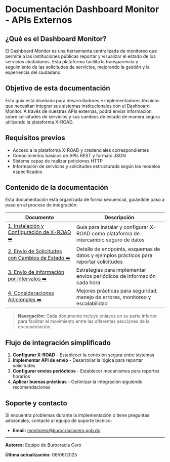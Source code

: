 # Documentación Dashboard Monitor - APIs Externos

## ¿Qué es el Dashboard Monitor?

El Dashboard Monitor es una herramienta centralizada de monitoreo que permite a las instituciones públicas reportar y visualizar el estado de los servicios ciudadanos. Esta plataforma facilita la transparencia y seguimiento de las solicitudes de servicios, mejorando la gestión y la experiencia del ciudadano.

## Objetivo de esta documentación

Esta guía está diseñada para desarrolladores e implementadores técnicos que necesitan integrar sus sistemas institucionales con el Dashboard Monitor. A través de nuestras APIs externas, podrá enviar información sobre solicitudes de servicios y sus cambios de estado de manera segura utilizando la plataforma X-ROAD.

## Requisitos previos

- Acceso a la plataforma X-ROAD y credenciales correspondientes
- Conocimientos básicos de APIs REST y formato JSON
- Sistema capaz de realizar peticiones HTTP
- Información de servicios y solicitudes estructurada según los modelos especificados

## Contenido de la documentación

Esta documentación está organizada de forma secuencial, guiándole paso a paso en el proceso de integración:

| Documento | Descripción |
| --- | --- |
| [1. Instalación y Configuración de X-ROAD ➡️](01-instalacion-xroad.md) | Guía para instalar y configurar X-ROAD como plataforma de intercambio seguro de datos |
| [2. Envío de Solicitudes con Cambios de Estado ➡️](02-envio-solicitudes.md) | Detalle de endpoints, esquemas de datos y ejemplos prácticos para reportar solicitudes |
| [3. Envío de Información por Intervalos ➡️](03-envio-informacion-intervalos.md) | Estrategias para implementar envíos periódicos de información cada hora |
| [4. Consideraciones Adicionales ➡️](04-consideraciones-adicionales.md) | Mejores prácticas para seguridad, manejo de errores, monitoreo y escalabilidad |

> **Navegación:** Cada documento incluye enlaces en su parte inferior para facilitar el movimiento entre las diferentes secciones de la documentación.

## Flujo de integración simplificado

1. **Configurar X-ROAD** - Establecer la conexión segura entre sistemas
2. **Implementar API de envío** - Desarrollar la lógica para reportar solicitudes
3. **Configurar envíos periódicos** - Establecer mecanismos para reportes horarios
4. **Aplicar buenas prácticas** - Optimizar la integración siguiendo recomendaciones

## Soporte y contacto

Si encuentra problemas durante la implementación o tiene preguntas adicionales, contacte al equipo de soporte técnico:

- **Email:** monitoreo@burocraciacero.gob.do

---

**Autores:** Equipo de Burocracia Cero

**Última actualización:** 06/06/2025
